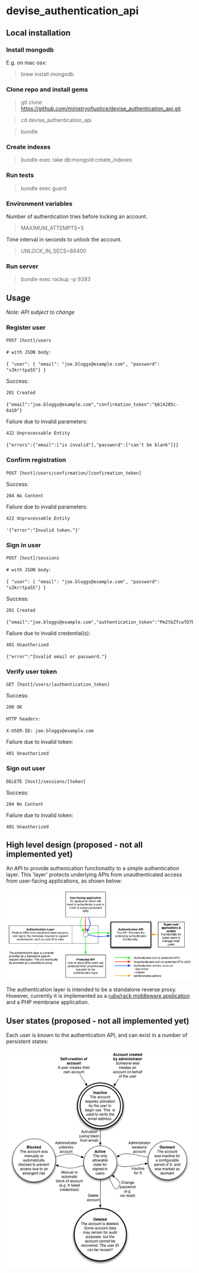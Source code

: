 # devise_authentication_api

## Local installation

### Install mongodb

E.g. on mac osx:
> brew install mongodb

### Clone repo and install gems
> git clone https://github.com/ministryofjustice/devise_authentication_api.git

> cd devise_authentication_api

> bundle

### Create indexes
> bundle exec rake db:mongoid:create_indexes

### Run tests
> bundle exec guard

### Environment variables

Number of authentication tries before locking an account.

> MAXIMUM_ATTEMPTS=5

Time interval in seconds to unlock the account.

> UNLOCK_IN_SECS=86400

### Run server
> bundle exec rackup -p 9393


## Usage

*Note: API subject to change*

### Register user

    POST [host]/users

    # with JSON body:

    { "user": { "email": "joe.bloggs@example.com", "password": "s3kr!tpa55"} }

Success:

    201 Created

    {"email":"joe.bloggs@example.com","confirmation_token":"b614285c-6a10"}

Failure due to invalid parameters:

    422 Unprocessable Entity

    {"errors":{"email":["is invalid"],"password":["can't be blank"]}}


### Confirm registration

    POST [host]/users/confirmation/[confirmation_token]

Success:

    204 No Content

Failure due to invalid parameters:

    422 Unprocessable Entity

    '{"error":"Invalid token."}'



### Sign in user

    POST [host]/sessions

    # with JSON body:

    { "user": { "email": "joe.bloggs@example.com", "password": "s3kr!tpa55"} }

Success:

    201 Created

    {"email":"joe.bloggs@example.com","authentication_token":"Pm2tbZfcwfD7B1jK_wzo"}

Failure due to invalid credential(s):

    401 Unauthorized

    {"error":"Invalid email or password."}



### Verify user token

    GET [host]/users/[authentication_token]

Success:

    200 OK

    HTTP headers:

    X-USER-ID: joe.bloggs@example.com

Failure due to invalid token:

    401 Unauthorized



### Sign out user

    DELETE [host]/sessions/[token]

Success:

    204 No Content

Failure due to invalid token:

    401 Unauthorized


## High level design (proposed - not all implemented yet)

An API to provide authenication functionality to a simple authentication layer. This 'layer' protects underlying APIs from unauthenticated access from user-facing applications, as shown below:

![image](docs/auth-high-level-design.png)

The authentication layer is intended to be a standalone reverse proxy. However, currently it is implemented as a [ruby/rack middleware application](https://github.com/ministryofjustice/x-moj-auth) and a PHP membrane application.

## User states (proposed - not all implemented yet)

Each user is known to the authentication API, and can exist in a number of persistent states:

![image](docs/auth-state-transition.png)

